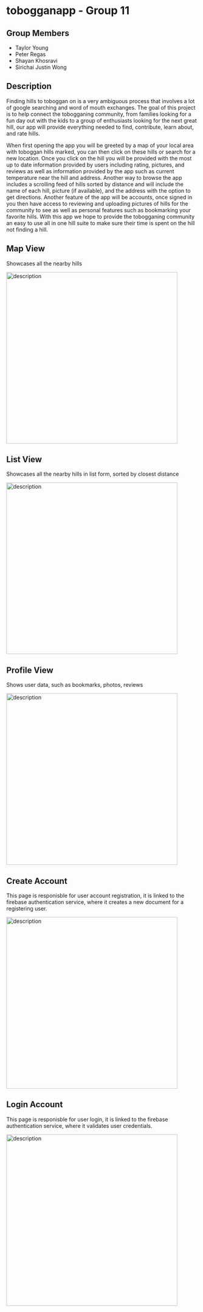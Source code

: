 # tobogganapp - Group 11

## Group Members

<ul>
  <li>Taylor Young</li>
  <li>Peter Regas</li>
  <li>Shayan Khosravi</li>
  <li>Sirichai Justin Wong</li>
</ul>

## Description
Finding hills to toboggan on is a very ambiguous process that involves a lot of google searching and word of mouth exchanges. The goal of this project is to help connect the tobogganing community, from families looking for a fun day out with the kids to a group of enthusiasts looking for the next great hill, our app will provide everything needed to find, contribute, learn about, and rate hills.
 
When first opening the app you will be greeted by a map of your local area with toboggan hills marked, you can then click on these hills or search for a new location. Once you click on the hill you will be provided with the most up to date information provided by users including rating, pictures, and reviews as well as information provided by the app such as current temperature near the hill and address. Another way to browse the app includes a scrolling feed of hills sorted by distance and will include the name of each hill, picture (if available), and the address with the option to get directions. Another feature of the app will be accounts, once signed in you then have access to reviewing and uploading pictures of hills for the community to see as well as personal features such as bookmarking your favorite hills. With this app we hope to provide the tobogganing community an easy to use all in one hill suite to make sure their time is spent on the hill not finding a hill.

## Map View
Showcases all the nearby hills

<img src="Screenshots/map_view.png" alt="description" width="450"/>

## List View
Showcases all the nearby hills in list form, sorted by closest distance

<img src="Screenshots/list_view.png" alt="description" width="450"/>

## Profile View
Shows user data, such as bookmarks, photos, reviews

<img src="Screenshots/profile_view.png" alt="description" width="450"/>

## Create Account
This page is responisble for user account registration, it is linked to the firebase authentication service, where it creates a new document for a registering user.

<img src="Screenshots/create_account.png" alt="description" width="450"/>

## Login Account

This page is responisble for user login, it is linked to the firebase authentication service, where it validates user credentials.

<img src="Screenshots/login.png" alt="description" width="450"/>

